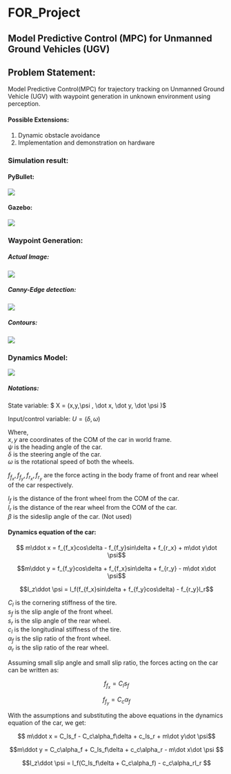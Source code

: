 # FOR_Project

## Model Predictive Control (MPC) for Unmanned Ground Vehicles (UGV)

## Problem Statement:
Model Predictive Control(MPC) for trajectory tracking on Unmanned Ground Vehicle (UGV) with waypoint generation in unknown environment using perception. 

#### Possible Extensions:  
1. Dynamic obstacle avoidance
2. Implementation and demonstration on hardware

### Simulation result: 

#### PyBullet: 
 
![](https://github.com/prakrutk/FOR_Project/blob/Prakrut/Pybullet/Sim.gif)

#### Gazebo: 

![](https://github.com/prakrutk/FOR_Project/blob/Prakrut/ROS-Gazebo/Cafe_Husky.jpeg)

### Waypoint Generation: 
##### Actual Image: 
![](https://github.com/prakrutk/FOR_Project/blob/Prakrut/Waypoint_generation/Test.png)

##### Canny-Edge detection: 
![](https://github.com/prakrutk/FOR_Project/blob/Prakrut/Waypoint_generation/canny.png)

##### Contours: 
![](https://github.com/prakrutk/FOR_Project/blob/Prakrut/Waypoint_generation/contours.png)

### Dynamics Model:
![](https://github.com/prakrutk/FOR_Project/blob/Prakrut/Model.png)

##### Notations:
State variable: $ X = (x,y,\psi , \dot x, \dot y, \dot \psi  )$

Input/control variable: $U = (\delta, \omega )$

Where, \
$x,y$ are coordinates of the COM of the car in world frame. \
$\psi$ is the heading angle of the car. \
$\delta$ is the steering angle of the car. \
$\omega$ is the rotational speed of both the wheels.

$f_{f_x} ,f_{f_y} ,f_{r_x} ,f_{r_y}$ are the force acting in the body frame of front and rear wheel of the car respectively. 

$l_f$ is the distance of the front wheel from the COM of the car. \
$l_r$ is the distance of the rear wheel from the COM of the car. \
$\beta$ is the sideslip angle of the car. (Not used) 

#### Dynamics equation of the car: 

$$ m\ddot x = f_{f_x}cos\delta - f_{f_y}sin\delta + f_{r_x} + m\dot y\dot \psi$$ 

$$m\ddot y = f_{f_y}cos\delta + f_{f_x}sin\delta + f_{r_y} - m\dot x\dot \psi$$

$$I_z\ddot \psi = l_f(f_{f_x}sin\delta + f_{f_y}cos\delta) - f_{r_y}l_r$$

$C_l$ is the cornering stiffness of the tire. \
$s_f$ is the slip angle of the front wheel. \
$s_r$ is the slip angle of the rear wheel. \
$c_l$ is the longitudinal stiffness of the tire. \
$\alpha_f$ is the slip ratio of the front wheel. \
$\alpha_r$ is the slip ratio of the rear wheel. 

Assuming small slip angle and small slip ratio, the forces acting on the car can be written as:

$$ f_{f_x} = C_ls_f$$ 

$$ f_{f_y} = C_c\alpha_f$$

With the assumptions and substituting the above equations in the dynamics equation of the car, we get:

$$ m\ddot x = C_ls_f - C_c\alpha_f\delta + c_ls_r + m\dot y\dot \psi$$ 

$$m\ddot y = C_c\alpha_f + C_ls_f\delta + c_c\alpha_r - m\dot x\dot \psi $$ 

$$I_z\ddot \psi = l_f(C_ls_f\delta + C_c\alpha_f) - c_c\alpha_rl_r $$

